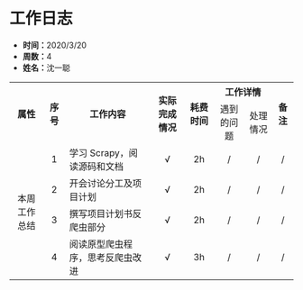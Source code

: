 <h1>工作日志</h1>
<ul>
  <li><strong>时间：</strong>2020/3/20</li>
  <li><strong>周数：</strong>4</li>
  <li><strong>姓名：</strong>沈一聪</li>
</ul>
<table style="text-align:center">
  <tr>
    <th rowspan="2">属性</th>
    <th rowspan="2">序号</th>
    <th rowspan="2">工作内容</th>
    <th rowspan="2">实际完成情况</th>
    <th rowspan="2">耗费时间</th>
    <th colspan="2">工作详情</th>
    <th rowspan="2">备注</th>
  </tr>
  <tr>
    <td >遇到的问题</td>
    <td >处理情况</td>
  </tr>
  <tr>
    <td rowspan="4">本周工作总结</td>
    <td >1</td>
    <td style="text-align:left">学习 Scrapy，阅读源码和文档</td>
    <td>√</td>
    <td>2h</td>
    <td>/</td>
    <td>/</td>
    <td>/</td>
  </tr>
  <tr>
    <td>2</td>
    <td style="text-align:left">开会讨论分工及项目计划</td>
    <td>√</td>
    <td>2h</td>
    <td>/</td>
    <td>/</td>
    <td>/</td>
  </tr>
  <tr>
    <td>3</td>
    <td style="text-align:left">撰写项目计划书反爬虫部分</td>
    <td>√</td>
    <td>2h</td>
    <td>/</td>
    <td>/</td>
    <td>/</td>
  </tr>
  <tr>
    <td>4</td>
    <td style="text-align:left">阅读原型爬虫程序，思考反爬虫改进</td>
    <td>√</td>
    <td>3h</td>
    <td>/</td>
    <td>/</td>
    <td>/</td>
  </tr>
</table>
